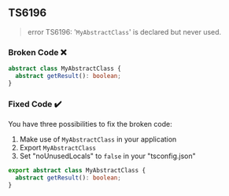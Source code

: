 ## TS6196

> error TS6196: '`MyAbstractClass`' is declared but never used.

### Broken Code ❌

```ts
abstract class MyAbstractClass {
  abstract getResult(): boolean;
}
```

### Fixed Code ✔️

You have three possibilities to fix the broken code:

1. Make use of `MyAbstractClass` in your application
2. Export `MyAbstractClass`
3. Set "noUnusedLocals" to `false` in your "tsconfig.json"

```ts
export abstract class MyAbstractClass {
  abstract getResult(): boolean;
}
```
